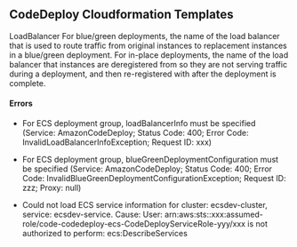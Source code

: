## CodeDeploy Cloudformation Templates




LoadBalancer
For blue/green deployments, the name of the load balancer that is used to route traffic from original instances to replacement instances in a blue/green deployment. For in-place deployments, the name of the load balancer that instances are deregistered from so they are not serving traffic during a deployment, and then re-registered with after the deployment is complete.






#### Errors

- For ECS deployment group, loadBalancerInfo must be specified (Service: AmazonCodeDeploy; Status Code: 400; Error Code: InvalidLoadBalancerInfoException; Request ID: xxx)

- 	For ECS deployment group, blueGreenDeploymentConfiguration must be specified (Service: AmazonCodeDeploy; Status Code: 400; Error Code: InvalidBlueGreenDeploymentConfigurationException; Request ID: zzz; Proxy: null)

- Could not load ECS service information for cluster: ecsdev-cluster, service: ecsdev-service. Cause: User: arn:aws:sts::xxx:assumed-role/code-codedeploy-ecs-CodeDeployServiceRole-yyy/xxx is not authorized to perform: ecs:DescribeServices